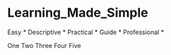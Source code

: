 # Learning_Made_Simple
 Easy  *  Descriptive  *  Practical  *  Guide  *  Professional *

 
One 
Two
Three 
Four 
Five

